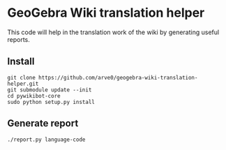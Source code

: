 # GeoGebra Wiki translation helper #
This code will help in the translation work of the wiki by generating useful reports.


## Install ##
```
git clone https://github.com/arve0/geogebra-wiki-translation-helper.git
git submodule update --init
cd pywikibot-core
sudo python setup.py install
```

## Generate report ##
```
./report.py language-code
```
